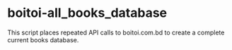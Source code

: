 # boitoi-all_books_database
This script places repeated API calls to boitoi.com.bd to create a complete current books database.
